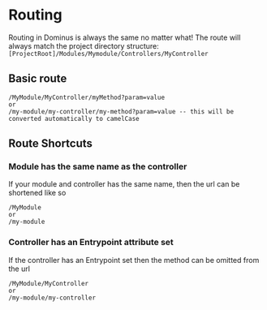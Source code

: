 # Routing

Routing in Dominus is always the same no matter what! The route will always match the project directory structure: `[ProjectRoot]/Modules/Mymodule/Controllers/MyController`

## Basic route
```
/MyModule/MyController/myMethod?param=value
or
/my-module/my-controller/my-method?param=value -- this will be converted automatically to camelCase
```

## Route Shortcuts

### Module has the same name as the controller
If your module and controller has the same name, then the url can be shortened like so
```
/MyModule
or
/my-module
```

### Controller has an Entrypoint attribute set
If the controller has an Entrypoint set then the method can be omitted from the url
```
/MyModule/MyController
or
/my-module/my-controller
```